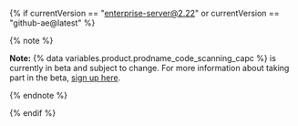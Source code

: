 {% if currentVersion == "enterprise-server@2.22" or currentVersion == "github-ae@latest" %}

{% note %}

**Note:** {% data variables.product.prodname_code_scanning_capc %} is currently in beta and subject to change. For more information about taking part in the beta, [sign up here](https://resources.github.com/beta-signup/).

{% endnote %}

{% endif %}
